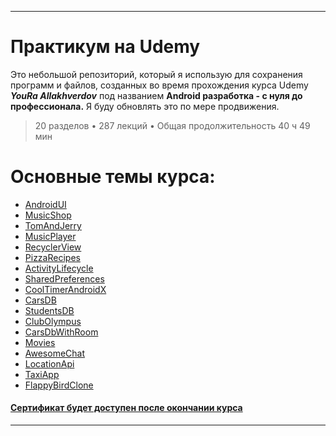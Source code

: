 ___
# Практикум на Udemy

Это небольшой репозиторий, который я использую для сохранения программ и файлов, созданных во время прохождения курса Udemy ***YouRa Allakhverdov*** под названием **Android разработка - с нуля до профессионала.** Я буду обновлять это по мере продвижения.

> 20 разделов • 287 лекций • Общая продолжительность 40 ч 49 мин

# Основные темы курса:
* [AndroidUI]()
* [MusicShop]()
* [TomAndJerry]()
* [MusicPlayer]()
* [RecyclerView]()
* [PizzaRecipes]()
* [ActivityLifecycle]() 
* [SharedPreferences]()
* [CoolTimerAndroidX]() 
* [CarsDB]()
* [StudentsDB]()
* [ClubOlympus]()
* [CarsDbWithRoom]()
* [Movies]() 
* [AwesomeChat]()
* [LocationApi]() 
* [TaxiApp]() 
* [FlappyBirdClone]() 
#### [Сертификат будет доступен после окончании курса]()
___
